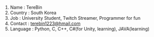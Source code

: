 1. Name : TereBin
2. Country : South Korea
3. Job : University Student, Twitch Streamer, Programmer for fun
4. Contact : terebin1223@hmail.com
5. Language : Python, C, C++, C#(for Unity, learning), JAVA(learning)
